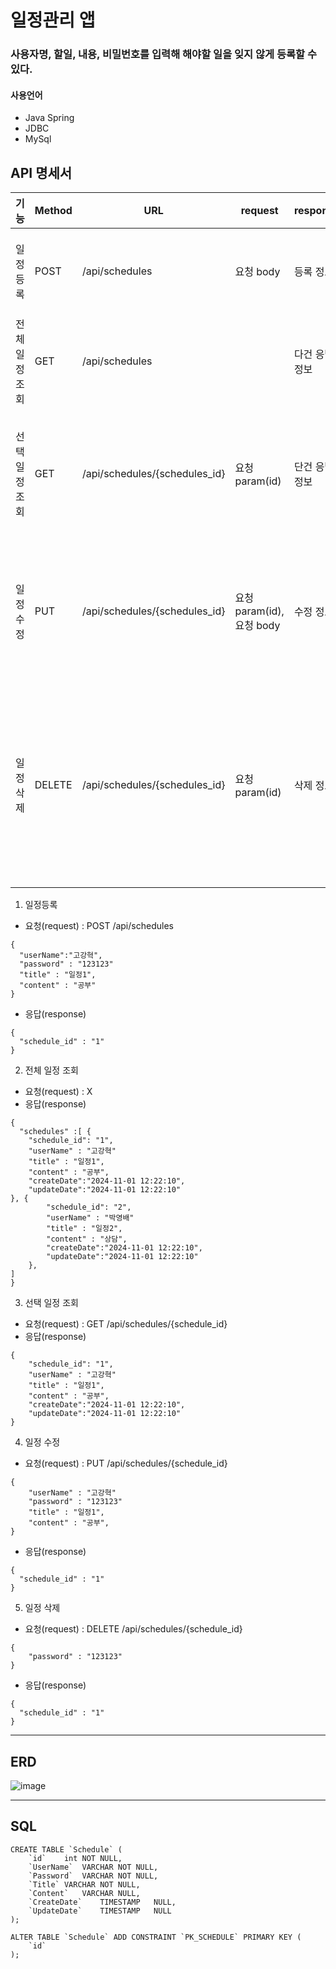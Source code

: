 # 일정관리 앱

### 사용자명, 할일, 내용, 비밀번호를 입력해 해야할 일을 잊지 않게 등록할 수 있다.

#### 사용언어 
- Java Spring
- JDBC
- MySql

API 명세서
--------------

| 기능 | Method | **URL** | **request** | **response** | **상태코드** |
| --- | --- | --- | --- | --- | --- |
| 일정 등록 | POST | /api/schedules  | 요청 body | 등록 정보 | 200 OK, 400 비정상 값 |
| 전체 일정 조회 | GET | /api/schedules |  | 다건 응답 정보 | 200 OK |
| 선택 일정 조회 | GET | /api/schedules/{schedules_id} | 요청 param(id) | 단건 응답 정보 | 200 OK, 404 선택한 일정이 사라짐 |
| 일정 수정 | PUT | /api/schedules/{schedules_id}  | 요청 param(id), 요청 body | 수정 정보 | 200 OK, 400 비정상 값, 403 비밀번호 틀림 |
| 일정 삭제 | DELETE | /api/schedules/{schedules_id}  | 요청 param(id) | 삭제 정보 | 200 OK, 403 비밀번호 틀림, 404 선택한 일정이 사라짐 |

1. 일정등록
  - 요청(request) : POST /api/schedules
  ```
{
	"userName":"고강혁",
	"password" : "123123"
	"title" : "일정1",
	"content" : "공부"
}
  ```
  - 응답(response)
```
{
  "schedule_id" : "1"
}
```
2. 전체 일정 조회
- 요청(request) : X
- 응답(response)
```
{
  "schedules" :[ {
    "schedule_id": "1",
    "userName" : "고강혁"
    "title" : "일정1",
    "content" : "공부",
    "createDate":"2024-11-01 12:22:10",
    "updateDate":"2024-11-01 12:22:10"
}, {
        "schedule_id": "2",
        "userName" : "박영배"
        "title" : "일정2",
        "content" : "상담",
        "createDate":"2024-11-01 12:22:10",
        "updateDate":"2024-11-01 12:22:10"
    },
]
}
```
3. 선택 일정 조회
- 요청(request) : GET /api/schedules/{schedule_id}
- 응답(response)
```
{
    "schedule_id": "1",
    "userName" : "고강혁"
    "title" : "일정1",
    "content" : "공부",
    "createDate":"2024-11-01 12:22:10",
    "updateDate":"2024-11-01 12:22:10"
}
```
4. 일정 수정
- 요청(request) : PUT /api/schedules/{schedule_id}
```
{
    "userName" : "고강혁"
    "password" : "123123"
    "title" : "일정1",
    "content" : "공부",
}
```
- 응답(response)
```
{
  "schedule_id" : "1"
}
```
5. 일정 삭제
- 요청(request) : DELETE /api/schedules/{schedule_id}
```
{
    "password" : "123123"
}
```
- 응답(response)
```
{
  "schedule_id" : "1"
}
```
*** 

ERD
----------

![image](https://github.com/user-attachments/assets/17e83d52-e6fb-41a3-aa3e-310fd2b23d54)





***
SQL
---

```
CREATE TABLE `Schedule` (
	`id`	int	NOT NULL,
	`UserName`	VARCHAR	NOT NULL,
	`Password`	VARCHAR	NOT NULL,
	`Title`	VARCHAR	NOT NULL,
	`Content`	VARCHAR	NULL,
	`CreateDate`	TIMESTAMP	NULL,
	`UpdateDate`	TIMESTAMP	NULL
);

ALTER TABLE `Schedule` ADD CONSTRAINT `PK_SCHEDULE` PRIMARY KEY (
	`id`
);


```
